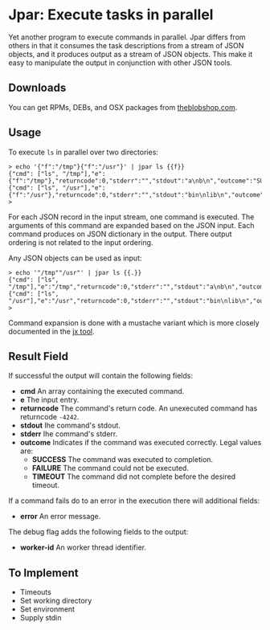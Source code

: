 Jpar: Execute tasks in parallel
===============================

Yet another program to execute commands in parallel.  Jpar differs from others in
that it consumes the task descriptions from a stream of JSON objects, and it produces
output as a stream of JSON objects.  This make it easy to manipulate the output in
conjunction with other JSON tools.


Downloads
---------
You can get RPMs, DEBs, and OSX packages from [theblobshop.com](https://www.theblobshop.com/downloads/jpar).


Usage
-----
To execute `ls` in parallel over two directories: 

```
> echo '{"f":"/tmp"}{"f":"/usr"}' | jpar ls {{f}} 
{"cmd": ["ls", "/tmp"],"e":{"f":"/tmp"},"returncode":0,"stderr":"","stdout":"a\nb\n","outcome":"SUCCESS"}
{"cmd": ["ls", "/usr"],"e":{"f":"/usr"},"returncode":0,"stderr":"","stdout":"bin\nlib\n","outcome":"SUCCESS"}
>
```

For each JSON record in the input stream, one command is executed.  The arguments of this
command are expanded based on the JSON input.  Each command produces on JSON dictionary in
the output.  There output ordering is not related to the input ordering.

Any JSON objects can be used as input:
```
> echo '"/tmp""/usr"' | jpar ls {{.}} 
{"cmd": ["ls", "/tmp"],"e":"/tmp","returncode":0,"stderr":"","stdout":"a\nb\n","outcome":"SUCCESS"}
{"cmd": ["ls", "/usr"],"e":"/usr","returncode":0,"stderr":"","stdout":"bin\nlib\n","outcome":"SUCCESS"}
>
```

Command expansion is done with a mustache variant which is more closely documented in the
[jx tool](https://github.com/jmyounker/jx/blob/master/README.md).


Result Field
-------------
If successful the output will contain the following fields:

* **cmd** An array containing the executed command.
* **e** The input entry.
* **returncode** The command's return code. An unexecuted command has returncode `-4242`.
* **stdout** Ihe command's stdout.
* **stderr** Ihe command's stderr.
* **outcome** Indicates if the command was executed correctly. Legal values are:
  * **SUCCESS** The command was executed to completion.
  * **FAILURE** The command could not be executed.
  * **TIMEOUT** The command did not complete before the desired timeout.

If a command fails do to an error in the execution there will additional fields:

* **error** An error message.

The debug flag adds the following fields to the output:

* **worker-id** An worker thread identifier.


To Implement
------------
* Timeouts
* Set working directory
* Set environment
* Supply stdin
